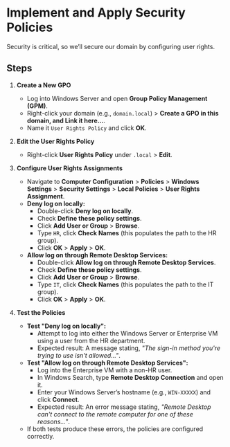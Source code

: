# Implement and Apply Security Policies

Security is critical, so we’ll secure our domain by configuring user rights.

## Steps

1. **Create a New GPO**
   - Log into Windows Server and open **Group Policy Management (GPM)**.
   - Right-click your domain (e.g., `domain.local`) > **Create a GPO in this domain, and Link it here...**.
   - Name it `User Rights Policy` and click **OK**.

2. **Edit the User Rights Policy**
   - Right-click **User Rights Policy** under `.local` > **Edit**.

3. **Configure User Rights Assignments**
   - Navigate to **Computer Configuration** > **Policies** > **Windows Settings** > **Security Settings** > **Local Policies** > **User Rights Assignment**.
   - **Deny log on locally:**
     - Double-click **Deny log on locally**.
     - Check **Define these policy settings**.
     - Click **Add User or Group** > **Browse**.
     - Type `HR`, click **Check Names** (this populates the path to the HR group).
     - Click **OK** > **Apply** > **OK**.
   - **Allow log on through Remote Desktop Services:**
     - Double-click **Allow log on through Remote Desktop Services**.
     - Check **Define these policy settings**.
     - Click **Add User or Group** > **Browse**.
     - Type `IT`, click **Check Names** (this populates the path to the IT group).
     - Click **OK** > **Apply** > **OK**.

4. **Test the Policies**
   - **Test "Deny log on locally":**
     - Attempt to log into either the Windows Server or Enterprise VM using a user from the HR department.
     - Expected result: A message stating, *"The sign-in method you're trying to use isn't allowed..."*.
   - **Test "Allow log on through Remote Desktop Services":**
     - Log into the Enterprise VM with a non-HR user.
     - In Windows Search, type **Remote Desktop Connection** and open it.
     - Enter your Windows Server’s hostname (e.g., `WIN-XXXXX`) and click **Connect**.
     - Expected result: An error message stating, *"Remote Desktop can't connect to the remote computer for one of these reasons..."*.
   - If both tests produce these errors, the policies are configured correctly.

